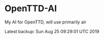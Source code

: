 # OpenTTD-AI
My AI for OpenTTD, will use primarily air

Latest backup: Sun Aug 25 09:29:01 UTC 2019
